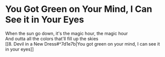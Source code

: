 # You Got Green on Your Mind, I Can See it in Your Eyes

When the sun go down, it's the magic hour, the magic hour  
And outta all the colors that'll fill up the skies  
[[8. Devil in a New Dress#^7d1e7b|You got green on your mind, I can see it in your eyes]]  

